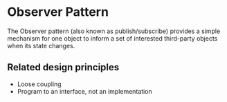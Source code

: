 # Observer Pattern
The Observer pattern (also known as publish/subscribe) provides a simple
mechanism for one object to inform a set of interested third-party objects
when its state changes.

## Related design principles
- Loose coupling
- Program to an interface, not an implementation

